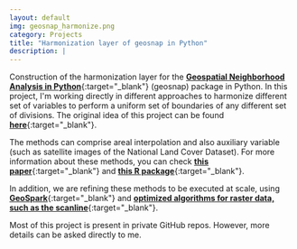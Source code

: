 ```yaml
---
layout: default
img: geosnap_harmonize.png
category: Projects
title: "Harmonization layer of geosnap in Python"
description: |
---
```


Construction of the harmonization layer for the [**Geospatial Neighborhood Analysis in Python**](https://github.com/spatialucr/geosnap){:target="_blank"} (geosnap) package in Python. In this project, I'm working directly in different approaches to harmonize different set of variables to perform a uniform set of boundaries of any different set of divisions. The original idea of this project can be found [**here**](http://conference.scipy.org/proceedings/scipy2018/pdfs/serge_rey.pdf){:target="_blank"}.

The methods can comprise areal interpolation and also auxiliary variable (such as satellite images of the National Land Cover Dataset). For more information about these methods, you can check [**this paper**](https://www.researchgate.net/publication/5153750_Areal_Interpolation_of_Population_Counts_Using_Pre-Classified_Land_Cover_Data){:target="_blank"} and [**this R package**](https://cran.r-project.org/web/packages/areal/vignettes/areal.html){:target="_blank"}.

In addition, we are refining these methods to be executed at scale, using [**GeoSpark**](https://github.com/DataSystemsLab/GeoSpark){:target="_blank"} and [**optimized algorithms for raster data, such as the scanline**](https://www.researchgate.net/publication/328949782_Distributed_zonal_statistics_of_big_raster_and_vector_data){:target="_blank"}.

Most of this project is present in private GitHub repos. However, more details can be asked directly to me.

